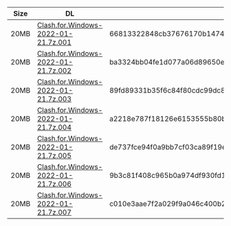 |    Size   |     DL  | sha512sum |
|  ---  |  ---  |  ---  |
| 20MB | [Clash.for.Windows-2022-01-21.7z.001](https://cdn.jsdelivr.net/gh/appleians/cfw_intel@main/Clash.for.Windows-2022-01-21.7z.001) | 66813322848cb37676170b14747f868d7bd0d4a729fc4bf3422faebf35489449470d684ea13793761fe4681c10c85bd4e3363640c8f15ffe7bff74393bab9edb |
| 20MB | [Clash.for.Windows-2022-01-21.7z.002](https://cdn.jsdelivr.net/gh/appleians/cfw_intel@main/Clash.for.Windows-2022-01-21.7z.002) | ba3324bb04fe1d077a06d89650e07915e165189c511286dae5c8869dec202c4ef00a98eb1d75d7cf1a3a0e03f15cd908bd4d3395ad911bc6858866990c171bfd |
| 20MB | [Clash.for.Windows-2022-01-21.7z.003](https://cdn.jsdelivr.net/gh/appleians/cfw_intel@main/Clash.for.Windows-2022-01-21.7z.003) | 89fd89331b35f6c84f80cdc99dc834d64ee6b175fdc77d5ccb929ecce1bd41590e30918be5299564d3b6dd4bce5ef7af0d5f63eca0a9de01ff656de7def652e5 |
| 20MB | [Clash.for.Windows-2022-01-21.7z.004](https://cdn.jsdelivr.net/gh/appleians/cfw_intel@main/Clash.for.Windows-2022-01-21.7z.004) | a2218e787f18126e6153555b80b01c7bfcda81247b05f5c73ed6fc851f32d8544654d74d8ddff9e5ffc3015b68f0b8b57ccc311708961ffe26e40d36deab676a |
| 20MB | [Clash.for.Windows-2022-01-21.7z.005](https://cdn.jsdelivr.net/gh/appleians/cfw_intel@main/Clash.for.Windows-2022-01-21.7z.005) | de737fce94f0a9bb7cf03ca89f19e7b94e1028b1213c4661bf44eea681244a7d82b1249ddbe64a3e3f089224edf2dcf5211a1513e3c480759dd87a16c7eb08e8 |
| 20MB | [Clash.for.Windows-2022-01-21.7z.006](https://cdn.jsdelivr.net/gh/appleians/cfw_intel@main/Clash.for.Windows-2022-01-21.7z.006) | 9b3c81f408c965b0a974df930fd1cacc2b8afe97095ac842849a28745945cf34560f00f03b0fe12e1d9a835bc9c825d39c63ea76644880a6f1a504372adad21f |
| 20MB | [Clash.for.Windows-2022-01-21.7z.007](https://cdn.jsdelivr.net/gh/appleians/cfw_intel@main/Clash.for.Windows-2022-01-21.7z.007) | c010e3aae7f2a029f9a046c400b22b431aef32b13626c1f18e617b5a9761e402cd8df7f8d7c92c90bdfd5d7e92577768703541d89af8bf75de009dcea72cba71 |
